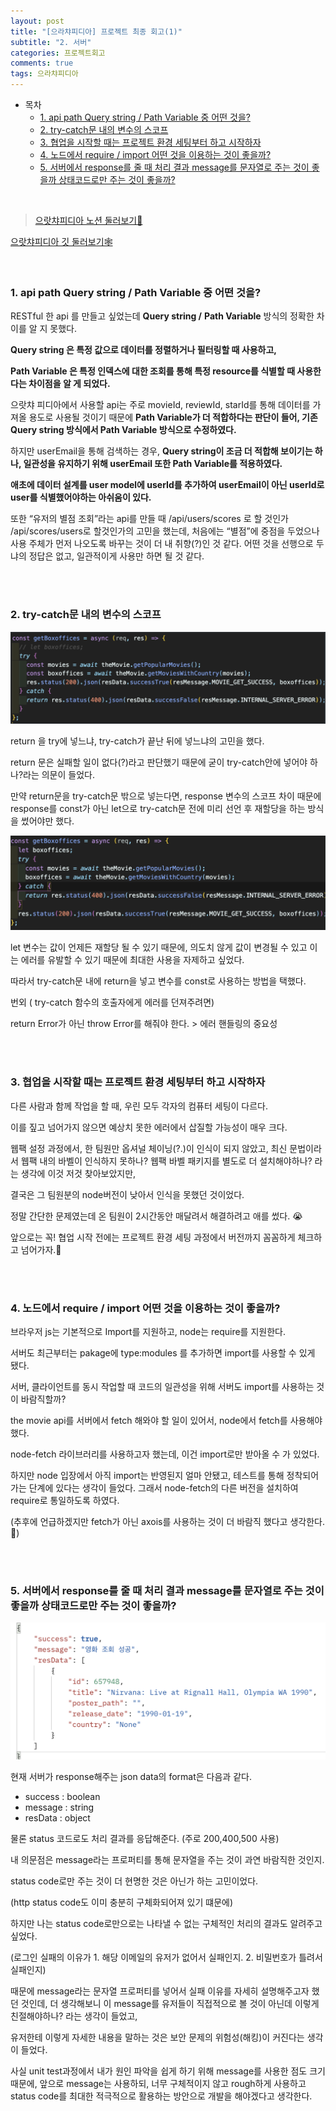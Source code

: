 ```yaml
---
layout: post
title: "[으라챠피디아] 프로젝트 최종 회고(1)"
subtitle: "2. 서버"
categories: 프로젝트회고
comments: true
tags: 으라챠피디아
---
```


- 목차
  - [1. api path Query string /  Path Variable 중 어떤 것을?](#)
  - [2.  try-catch문 내의 변수의 스코프](#)
  - [3. 협업을 시작할 때는 프로젝트 환경 세팅부터 하고 시작하자](#)
  - [4. 노드에서 require / import 어떤 것을 이용하는 것이 좋을까?](#)
  - [5. 서버에서 response를 줄 때 처리 결과 message를 문자열로 주는 것이 좋을까 상태코드로만 주는 것이 좋을까?](#)

<br>

> <a href="https://pickle-stocking-1c4.notion.site/5c7bc722caf8423390d1c8263538b9ce" target="_blank">으랏챠피디아 노션 둘러보기📝 </a> 

> <a href="https://github.com/ZB-Online/uratcha-pedia" target="_blank">
으랏챠피디아 깃 둘러보기🕸</a>

<br>

### 1. api path **Query string /**  **Path Variable** 중 어떤 것을?

RESTful 한 api 를 만들고 싶었는데 **Query string /** **Path Variable** 방식의 정확한 차이를 알 지 못했다.<br>

**Query string 은 특정 값으로 데이터를 정렬하거나 필터링할 때 사용하고,**

**Path Variable 은 특정 인덱스에 대한 조회를 통해 특정 resource를 식별할 때 사용한다는 차이점을 알 게 되었다.**<br>

으랏챠 피디아에서 사용할 api는 주로 movieId, reviewId, starId를 통해 데이터를 가져올 용도로 사용될 것이기 때문에 **Path Variable가 더 적합하다는 판단이 들어, 기존 Query string 방식에서 Path Variable 방식으로 수정하였다.**<br>

하지만 userEmail을 통해 검색하는 경우, **Query string이 조금 더 적합해 보이기는 하나, 일관성을 유지하기 위해 userEmail 또한 Path Variable를 적용하였다.**<br>

**애초에 데이터 설계를 user model에 userId를 추가하여 userEmail이 아닌 userId로 user를 식별했어야하는 아쉬움이 있다.**<br>

또한 “유저의 별점 조회”라는 api를 만들 때 /api/users/scores 로 할 것인가 /api/scores/users로 할것인가의 고민을 했는데, 처음에는 “별점”에 중점을 두었으나 사용 주체가 먼저 나오도록 바꾸는 것이 더 내 취향(?)인 것 같다. 어떤 것을 선행으로 두냐의 정답은 없고, 일관적이게 사용만 하면 될 것 같다.

<br><br>

### 2.  try-catch문 내의 변수의 스코프

![try-catch문 내의 변수의 스코프](/assets/img/study/try-catch1.png)<br>

return 을 try에 넣느냐, try-catch가 끝난 뒤에 넣느냐의 고민을 했다.

return 문은 실패할 일이 없다(?)라고 판단했기 때문에 굳이 try-catch안에 넣어야 하나?라는 의문이 들었다.

만약 return문을 try-catch문 밖으로 넣는다면, response 변수의 스코프 차이 때문에 response를 const가 아닌 let으로 try-catch문 전에 미리 선언 후 재할당을 하는 방식을 썼어야만 했다.

![try-catch문 내의 변수의 스코프](/assets/img/study/try-catch2.png)<br>

let 변수는 값이 언제든 재할당 될 수 있기 때문에, 의도치 않게 값이 변경될 수 있고 이는 에러를 유발할 수 있기 때문에 최대한 사용을 자제하고 싶었다.

따라서 try-catch문 내에 return을 넣고 변수를 const로 사용하는 방법을 택했다.

번외 ( try-catch 함수의 호출자에게 에러를 던져주려면)

return Error가 아닌 throw Error를 해줘야 한다. > 에러 핸들링의 중요성

 <br><br>

### 3. 협업을 시작할 때는 프로젝트 환경 세팅부터 하고 시작하자

다른 사람과 함께 작업을 할 때, 우린 모두 각자의 컴퓨터 세팅이 다르다.

이를 짚고 넘어가지 않으면 예상치 못한 에러에서 삽질할 가능성이 매우 크다.

웹팩 설정 과정에서, 한 팀원만 옵셔널 체이닝(?.)이 인식이 되지 않았고, 최신 문법이라서 웹팩 내의 바벨이 인식하지 못하나? 웹팩 바벨 패키지를 별도로 더 설치해야하나? 라는 생각에 이것 저것 찾아보았지만,

결국은 그 팀원분의 node버전이 낮아서 인식을 못했던 것이었다.

정말 간단한 문제였는데 온 팀원이 2시간동안 매달려서 해결하려고 애를 썼다. 😭

앞으로는 꼭! 협업 시작 전에는 프로젝트 환경 세팅 과정에서 버전까지 꼼꼼하게 체크하고 넘어가자.🤩

<br><br>

### 4. 노드에서 require / import 어떤 것을 이용하는 것이 좋을까?

브라우저 js는 기본적으로 Import를 지원하고, node는 require를 지원한다.

서버도 최근부터는 pakage에 type:modules 를 추가하면 import를 사용할 수 있게 됐다.

서버, 클라이언트를 동시 작업할 때 코드의 일관성을 위해 서버도 import를 사용하는 것이 바람직할까?

the movie api를 서버에서 fetch 해와야 할 일이 있어서, node에서 fetch를 사용해야 했다.

node-fetch 라이브러리를 사용하고자 했는데, 이건 import로만 받아올 수 가 있었다.

하지만 node 입장에서 아직 import는 반영된지 얼마 안됐고, 테스트를 통해 정착되어가는 단계에 있다는 생각이 들었다. 그래서 node-fetch의 다른 버전을 설치하여 require로 통일하도록 하였다.

(추후에 언급하겠지만 fetch가 아닌 axois를 사용하는 것이 더 바람직 했다고 생각한다.🤫)

<br><br>

### 5. 서버에서 response를 줄 때 처리 결과 message를 문자열로 주는 것이 좋을까 상태코드로만 주는 것이 좋을까?

![response를](/assets/img/study/resData.png)<br>


현재 서버가 response해주는 json data의 format은 다음과 같다.

- success : boolean
- message : string
- resData : object

물론 status 코드로도 처리 결과를 응답해준다. (주로 200,400,500 사용)

내 의문점은 message라는 프로퍼티를 통해 문자열을 주는 것이 과연 바람직한 것인지.

status code로만 주는 것이 더 현명한 것은 아닌가 하는 고민이었다.

(http status code도 이미 충분히 구체화되어져 있기 떄문에)

하지만 나는 status code로만으로는 나타낼 수 없는 구체적인 처리의 결과도 알려주고 싶었다.

(로그인 실패의 이유가 1. 해당 이메일의 유저가 없어서 실패인지. 2. 비밀번호가 틀려서 실패인지)

때문에 message라는 문자열 프로퍼티를 넣어서 실패 이유를 자세히 설명해주고자 했던 것인데, 더 생각해보니 이 message를 유저들이 직접적으로 볼 것이 아닌데 이렇게 친절해야하나? 라는 생각이 들었고,

유저한테 이렇게 자세한 내용을 말하는 것은 보안 문제의 위험성(해킹)이 커진다는 생각이 들었다.

사실 unit test과정에서 내가 원인 파악을 쉽게 하기 위해 message를 사용한 점도 크기 때문에, 앞으로 message는 사용하되, 너무 구체적이지 않고 rough하게 사용하고 status code를 최대한 적극적으로 활용하는 방안으로 개발을 해야겠다고 생각한다.

